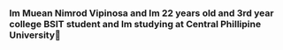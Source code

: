 ### Im Muean Nimrod Vipinosa and Im 22 years old and 3rd year college BSIT student and Im studying at Central Phillipine University👋

<!--
**MueanNimrodVipinosa/MueanNimrodVipinosa** is a ✨ _special_ ✨ repository because its `README.md` (this file) appears on your GitHub profile.

